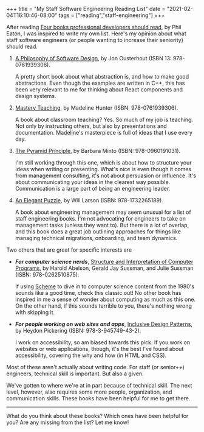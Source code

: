 +++
title = "My Staff Software Engineering Reading List"
date = "2021-02-04T16:10:46-08:00"
tags = ["reading","staff-engineering"]
+++

After reading [Four books professional developers should read](https://notes.eatonphil.com/books-developers-should-read.html), by Phil Eaton, I was inspired to write my own list. Here's my opinion about what staff software engineers (or people wanting to increase their seniority) should read.

1. [A Philosophy of Software Design](https://www.amazon.com/Philosophy-Software-Design-John-Ousterhout/dp/1732102201), by Jon Ousterhout (ISBN 13: 978-0761939306).

   A pretty short book about what abstraction is, and how to make good abstractions. Even though the examples are written in C++, this has been very relevant to me for thinking about React components and design systems.

2. [Mastery Teaching](https://www.amazon.com/Madeline-Hunter%E2%80%B2s-Mastery-Teaching-Instructional/dp/076193930X/ref=pd_lpo_14_t_0/147-8104678-0634432?_encoding=UTF8&pd_rd_i=076193930X&pd_rd_r=a2e03438-4ada-4d17-a987-642486853da7&pd_rd_w=4AFJD&pd_rd_wg=JBMNt&pf_rd_p=16b28406-aa34-451d-8a2e-b3930ada000c&pf_rd_r=G3W4M5X5PMF7RV0XEPJ5&psc=1&refRID=G3W4M5X5PMF7RV0XEPJ5), by Madeline Hunter (ISBN: 978-0761939306).

   A book about classroom teaching? Yes. So much of my job is teaching. Not only by instructing others, but also by presentations and documentation. Madeline's masterpiece is full of ideas that I use every day.

3. [The Pyramid Principle](https://www.amazon.com/gp/product/0960191038/ref=ppx_yo_dt_b_asin_title_o01_s00?ie=UTF8&psc=1), by Barbara Minto (ISBN: 978-0960191031).

   I'm still working through this one, which is about how to structure your ideas when writing or presenting. What's nice is even though it comes from management consulting, it's not about persuasion or influence. It's about communicating your ideas in the clearest way possible. Communication is a large part of being an engineering leader.

4. [An Elegant Puzzle](https://www.amazon.com/Elegant-Puzzle-Systems-Engineering-Management/dp/1732265186/ref=sxts_sxwds-bia-wc-rsf-ajax1_0?cv_ct_cx=an+elegant+puzzle&dchild=1&keywords=an+elegant+puzzle&pd_rd_i=1732265186&pd_rd_r=e7985fab-03f6-4eda-9d26-6bb27c6ec9a9&pd_rd_w=3jgif&pd_rd_wg=ofssW&pf_rd_p=5c711241-c674-4eef-b21c-fe6add670f33&pf_rd_r=Z5QTBXZ11N7ABEMEQCPR&psc=1&qid=1612484904&s=books&sr=1-1-e30f047d-8e3c-4340-8179-6a77ce88d756), by Will Larson (ISBN: 978-1732265189).

   A book about engineering management may seem unusual for a list of staff engineering books. I'm not advocating for engineers to take on management tasks (unless they want to). But there is a lot of overlap, and this book does a great job outlining approaches for things like managing technical migrations, onboarding, and team dynamics.

Two others that are great for specific interests are

- **_For computer science nerds_**, [Structure and Interpretation of Computer Programs](https://www.amazon.com/Structure-Interpretation-Computer-Programs-Engineering/dp/0262510871/ref=sr_1_1?crid=1IK3DGCITIT08&dchild=1&keywords=structure+and+interpretation+of+computer+programs&qid=1612484971&s=books&sprefix=structure+and+interpret%2Cstripbooks%2C216&sr=1-1), by Harold Abelson, Gerald Jay Sussman, and Julie Sussman (ISBN:  978-0262510875).

  If using [Scheme](https://groups.csail.mit.edu/mac/projects/scheme/) to dive in to computer science content from the 1980's sounds like a good time, check this classic out! No other book has inspired in me a sense of wonder about computing as much as this one. On the other hand, if this sounds terrible to you, there's nothing wrong with skipping it.

- **_For people working on web sites and apps_**, [Inclusive Design Patterns](https://www.amazon.com/Inclusive-Design-Patterns-Heydon-Pickering-ebook/dp/B01MAXK8XR/ref=sr_1_3?dchild=1&keywords=inclusive+design+patterns&qid=1612485056&s=books&sr=1-3), by Heydon Pickering (ISBN: 978-3-945749-43-2).

  I work on accessibility, so am biased towards this pick. If you work on websites or web applications, though, it's the best I've found about accessibility, covering the why and how (in HTML and CSS).

Most of these aren't actually about writing code. For staff (or senior++) engineers, technical skill is important. But also a given.

We've gotten to where we're at in part because of technical skill. The next level, however, also requires some more people, organization, and communication skills. These books have been helpful for me to get there.

---

What do you think about these books? Which ones have been helpful for you? Are any missing from the list? Let me know!

